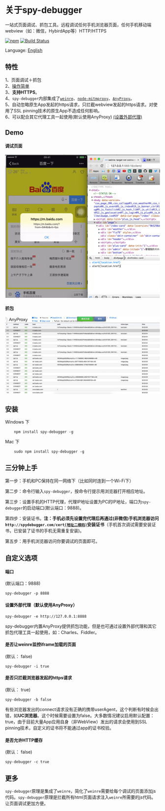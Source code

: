 关于spy-debugger
==========
一站式页面调试、抓包工具。远程调试任何手机浏览器页面，任何手机移动端webview（如：微信，HybirdApp等）HTTP/HTTPS  

[![npm](https://img.shields.io/npm/dt/spy-debugger.svg)](https://www.npmjs.com/package/spy-debugger)
[![Build Status](https://travis-ci.org/wuchangming/spy-debugger.svg?branch=master)](https://travis-ci.org/wuchangming/spy-debugger)  

Language: [English](README_EN.md)

特性
------------
1、页面调试＋抓包  
2、[操作简单](#三分钟上手)   
3、**支持HTTPS**。  
4、`spy-debugger`内部集成了[`weinre`](http://people.apache.org/~pmuellr/weinre/docs/latest/)、[`node-mitmproxy`](https://github.com/wuchangming/node-mitmproxy)、[`AnyProxy`](https://github.com/alibaba/anyproxy)。  
5、自动忽略原生App发起的https请求，只拦截webview发起的https请求。对使用了SSL pinning技术的原生App不造成任何影响。  
6、可以配合其它代理工具一起使用(默认使用AnyProxy) [(设置外部代理)](#设置外部代理默认使用anyproxy)  


Demo
------------
#### 调试页面
<img src="demo/img/demo.png" width="650px" />

#### 抓包
<img src="demo/img/AnyProxy.jpg" width="650px" />

安装
------------
Windows 下
```
    npm install spy-debugger -g
```

Mac 下
```
    sudo npm install spy-debugger -g
```

## 三分钟上手

第一步：手机和PC保持在同一网络下（比如同时连到一个Wi-Fi下）

第二步：命令行输入`spy-debugger`，按命令行提示用浏览器打开相应地址。

第三步：设置手机的HTTP代理，代理IP地址设置为PC的IP地址，端口为`spy-debugger`的启动端口(默认端口：9888)。

第四步：安装证书。**注：手机必须先设置完代理后再通过(非微信)手机浏览器访问`http://spydebugger.com/cert`[`(地址二维码)`](demo/img/QRCodeForCert.png)安装证书**（手机首次调试需要安装证书，已安装了证书的手机无需重复安装)。

第五步：用手机浏览器访问你要调试的页面即可。

自定义选项
------------
#### 端口
(默认端口：9888)
```
spy-debugger -p 8888
```

#### 设置外部代理（默认使用AnyProxy）
```
spy-debugger -e http://127.0.0.1:8888
```
spy-debugger内置AnyProxy提供抓包功能，但是也可通过设置外部代理和其它抓包代理工具一起使用，如：Charles、Fiddler。

#### 是否让weinre监控iframe加载的页面
(默认： false)
```
spy-debugger -i true
```

#### 是否只拦截浏览器发起的https请求
(默认： true)
```
spy-debugger -b false
```
有些浏览器发出的connect请求没有正确的携带userAgent，这个判断有时候会出错，如**UC浏览器**。这个时候需要设置为false。大多数情况建议启用默认配置：true，由于目前大量App应用自身（非WebView）发出的请求会使用到SSL pinning技术，自定义的证书将不能通过app的证书校验。

#### 是否允许HTTP缓存
(默认： false)
```
spy-debugger -c true
```

更多
------------
`spy-debugger`原理是集成了`weinre`，简化了`weinre`需要给每个调试的页面添加js代码。`spy-debugger`原理是拦截所有html页面请求注入`weinre`所需要的js代码。让页面调试更加方便。
